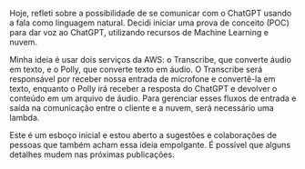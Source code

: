 Hoje, refleti sobre a possibilidade de se comunicar com o ChatGPT usando a fala como linguagem natural. Decidi iniciar uma prova de conceito (POC) para dar voz ao ChatGPT, utilizando recursos de Machine Learning e nuvem.

Minha ideia é usar dois serviços da AWS: o Transcribe, que converte áudio em texto, e o Polly, que converte texto em áudio. O Transcribe será responsável por receber nossa entrada de microfone e convertê-la em texto, enquanto o Polly irá receber a resposta do ChatGPT e devolver o conteúdo em um arquivo de áudio. Para gerenciar esses fluxos de entrada e saída na comunicação entre o cliente e a nuvem, será necessário uma lambda.

Este é um esboço inicial e estou aberto a sugestões e colaborações de pessoas que também acham essa ideia empolgante. É possível que alguns detalhes mudem nas próximas publicações.